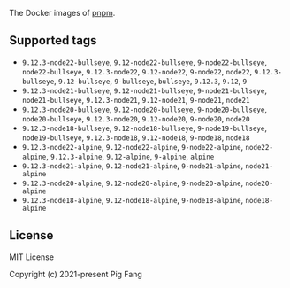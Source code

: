 The Docker images of [pnpm](https://pnpm.io).

## Supported tags

- `9.12.3-node22-bullseye`, `9.12-node22-bullseye`, `9-node22-bullseye`, `node22-bullseye`, `9.12.3-node22`, `9.12-node22`, `9-node22`, `node22`, `9.12.3-bullseye`, `9.12-bullseye`, `9-bullseye`, `bullseye`, `9.12.3`, `9.12`, `9`
- `9.12.3-node21-bullseye`, `9.12-node21-bullseye`, `9-node21-bullseye`, `node21-bullseye`, `9.12.3-node21`, `9.12-node21`, `9-node21`, `node21`
- `9.12.3-node20-bullseye`, `9.12-node20-bullseye`, `9-node20-bullseye`, `node20-bullseye`, `9.12.3-node20`, `9.12-node20`, `9-node20`, `node20`
- `9.12.3-node18-bullseye`, `9.12-node18-bullseye`, `9-node19-bullseye`, `node19-bullseye`, `9.12.3-node18`, `9.12-node18`, `9-node18`, `node18`
- `9.12.3-node22-alpine`, `9.12-node22-alpine`, `9-node22-alpine`, `node22-alpine`, `9.12.3-alpine`, `9.12-alpine`, `9-alpine`, `alpine`
- `9.12.3-node21-alpine`, `9.12-node21-alpine`, `9-node21-alpine`, `node21-alpine`
- `9.12.3-node20-alpine`, `9.12-node20-alpine`, `9-node20-alpine`, `node20-alpine`
- `9.12.3-node18-alpine`, `9.12-node18-alpine`, `9-node18-alpine`, `node18-alpine`

## License

MIT License

Copyright (c) 2021-present Pig Fang

